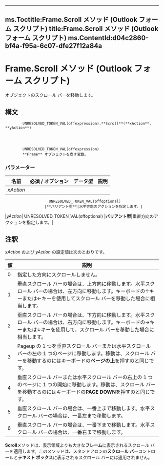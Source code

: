 

---
ms.Toctitle:Frame.Scroll メソッド (Outlook フォーム スクリプト)
title:Frame.Scroll メソッド (Outlook フォーム スクリプト)
ms.ContentId:d04c2860-bf4a-f95a-6c07-dfe27f12a84a
---
# Frame.Scroll メソッド (Outlook フォーム スクリプト)




オブジェクトのスクロール バーを移動します。

## 構文

            UNRESOLVED_TOKEN_VAL(offexpression).**Scroll**(**xAction**, **yAction**)




            UNRESOLVED_TOKEN_VAL(offexpression)
            **Frame** オブジェクトを表す変数。

### パラメーター

|**名前**|**必須 / オプション**|**データ型**|**説明**|
|---|---|---|---|
|*xAction*|
                        UNRESOLVED_TOKEN_VAL(offoptional)
                      |**バリアント型**|水平方向のアクションを指定します。|
|*yAction*|
                        UNRESOLVED_TOKEN_VAL(offoptional)
                      |**バリアント型**|垂直方向のアクションを指定します。|





## 注釈
*xAction* および *yAction* の設定値は次のとおりです。

|**値**|**説明**|
|---|---|
|0|指定した方向にスクロールしません。|
|1|垂直スクロール バーの場合は、上方向に移動します。水平スクロール バーの場合は、左方向に移動します。キーボードの↑キーまたは←キーを使用してスクロール バーを移動した場合に相当します。|
|2|垂直スクロール バーの場合は、下方向に移動します。水平スクロール バーの場合は、右方向に移動します。キーボードの→キーまたは↓キーを使用して、スクロール バーを移動した場合に相当します。|
|3|Pageup の 1 つを垂直スクロール バーまたは水平スクロール バーの左の 1 つのページに移動します。移動は、スクロール バーを移動するのにはキーボードの**ページの上**を押すのと同じです。|
|4|垂直スクロール バーまたは水平スクロール バーの右上の 1 つのページに 1 つの開始に移動します。移動は、スクロール バーを移動するのにはキーボードの**PAGE DOWN**を押すのと同じです。|
|5|垂直スクロール バーの場合は、一番上まで移動します。水平スクロール バーの場合は、一番左まで移動します。|
|6|垂直スクロール バーの場合は、一番下まで移動します。水平スクロール バーの場合は、一番右まで移動します。|



**Scroll**メソッドは、表示領域よりも大きな**フレーム**に表示されるスクロール バーを適用します。このメソッドは、スタンドアロンの**スクロール バー**コントロールと**テキスト ボックス**に表示されるスクロール バーには適用されません。




